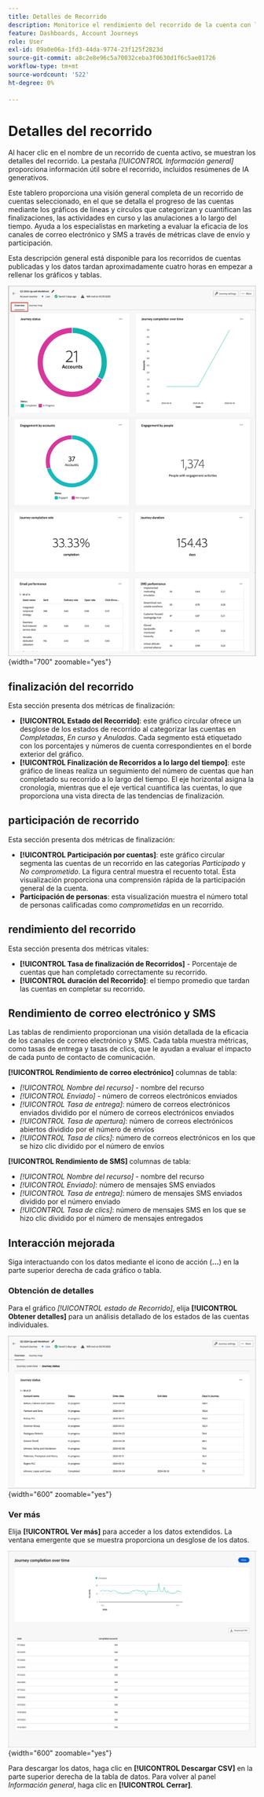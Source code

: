 ```yaml
---
title: Detalles de Recorrido
description: Monitorice el rendimiento del recorrido de la cuenta con las tasas de finalización, las métricas de participación, los análisis de correo electrónico/SMS y las perspectivas de IA en Journey Optimizer B2B edition.
feature: Dashboards, Account Journeys
role: User
exl-id: 09a0e06a-1fd3-44da-9774-23f125f2823d
source-git-commit: a8c2e8e96c5a70032ceba3f0630d1f6c5ae01726
workflow-type: tm+mt
source-wordcount: '522'
ht-degree: 0%

---
```


# Detalles del recorrido

Al hacer clic en el nombre de un recorrido de cuenta activo, se muestran los detalles del recorrido. La pestaña _[!UICONTROL Información general]_ proporciona información útil sobre el recorrido, incluidos resúmenes de IA generativos.

Este tablero proporciona una visión general completa de un recorrido de cuentas seleccionado, en el que se detalla el progreso de las cuentas mediante los gráficos de líneas y círculos que categorizan y cuantifican las finalizaciones, las actividades en curso y las anulaciones a lo largo del tiempo. Ayuda a los especialistas en marketing a evaluar la eficacia de los canales de correo electrónico y SMS a través de métricas clave de envío y participación.

Esta descripción general está disponible para los recorridos de cuentas publicadas y los datos tardan aproximadamente cuatro horas en empezar a rellenar los gráficos y tablas.

![Acceder a los detalles del recorrido activo](./assets/journey-detail-overview.png){width="700" zoomable="yes"}

## finalización del recorrido

Esta sección presenta dos métricas de finalización:

* **[!UICONTROL Estado del Recorrido]**: este gráfico circular ofrece un desglose de los estados de recorrido al categorizar las cuentas en _Completadas_, _En curso_ y _Anuladas_. Cada segmento está etiquetado con los porcentajes y números de cuenta correspondientes en el borde exterior del gráfico.
* **[!UICONTROL Finalización de Recorridos a lo largo del tiempo]**: este gráfico de líneas realiza un seguimiento del número de cuentas que han completado su recorrido a lo largo del tiempo. El eje horizontal asigna la cronología, mientras que el eje vertical cuantifica las cuentas, lo que proporciona una vista directa de las tendencias de finalización.

## participación de recorrido

Esta sección presenta dos métricas de finalización:

* **[!UICONTROL Participación por cuentas]**: este gráfico circular segmenta las cuentas de un recorrido en las categorías _Participado_ y _No comprometido_. La figura central muestra el recuento total. Esta visualización proporciona una comprensión rápida de la participación general de la cuenta.
* **Participación de personas**: esta visualización muestra el número total de personas calificadas como _comprometidas_ en un recorrido.

## rendimiento del recorrido

Esta sección presenta dos métricas vitales:

* **[!UICONTROL Tasa de finalización de Recorridos]** - Porcentaje de cuentas que han completado correctamente su recorrido.
* **[!UICONTROL duración del Recorrido]**: el tiempo promedio que tardan las cuentas en completar su recorrido.

## Rendimiento de correo electrónico y SMS

Las tablas de rendimiento proporcionan una visión detallada de la eficacia de los canales de correo electrónico y SMS. Cada tabla muestra métricas, como tasas de entrega y tasas de clics, que le ayudan a evaluar el impacto de cada punto de contacto de comunicación.

**[!UICONTROL Rendimiento de correo electrónico]** columnas de tabla:

* _[!UICONTROL Nombre del recurso]_ - nombre del recurso
* _[!UICONTROL Enviado]_ - número de correos electrónicos enviados
* _[!UICONTROL Tasa de entrega]_: número de correos electrónicos enviados dividido por el número de correos electrónicos enviados
* _[!UICONTROL Tasa de apertura]_: número de correos electrónicos abiertos dividido por el número de envíos
* _[!UICONTROL Tasa de clics]_: número de correos electrónicos en los que se hizo clic dividido por el número de envíos

**[!UICONTROL Rendimiento de SMS]** columnas de tabla:

* _[!UICONTROL Nombre del recurso]_ - nombre del recurso
* _[!UICONTROL Enviado]_: número de mensajes SMS enviados
* _[!UICONTROL Tasa de entrega]_: número de mensajes SMS enviados dividido por el número enviado
* _[!UICONTROL Tasa de clics]_: número de mensajes SMS en los que se hizo clic dividido por el número de mensajes entregados
<!-- 
To generate a shareable PDF of your current view, click **[!UICONTROL Export]** at the top right of the page. -->

## Interacción mejorada

Siga interactuando con los datos mediante el icono de acción (**...**) en la parte superior derecha de cada gráfico o tabla.

### Obtención de detalles

Para el gráfico _[!UICONTROL estado de Recorrido]_, elija **[!UICONTROL Obtener detalles]** para un análisis detallado de los estados de las cuentas individuales.

![Exploración detallada de los datos del gráfico](./assets/journey-status-drill-through.png){width="600" zoomable="yes"}
<!--
The applied global filters are carried over to the view and displayed at the top. Click the _Filter_ icon at the top left to filter the data display by journey.-->

### Ver más

Elija **[!UICONTROL Ver más]** para acceder a los datos extendidos. La ventana emergente que se muestra proporciona un desglose de los datos.

![Ver datos extendidos](./assets/journey-completion-over-time-view-more.png){width="600" zoomable="yes"}

Para descargar los datos, haga clic en **[!UICONTROL Descargar CSV]** en la parte superior derecha de la tabla de datos. Para volver al panel _Información general_, haga clic en **[!UICONTROL Cerrar]**.
